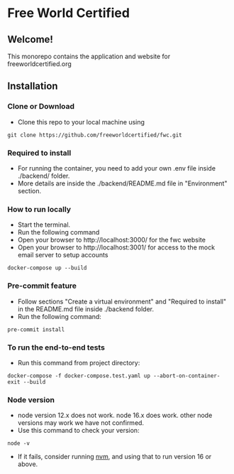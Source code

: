 # Free World Certified

## Welcome!

This monorepo contains the application and website for
freeworldcertified.org

## Installation

### Clone or Download

-  Clone this repo to your local machine using
```
git clone https://github.com/freeworldcertified/fwc.git
```

### Required to install

- For running the container, you need to add your own .env file inside ./backend/ folder.
- More details are inside the ./backend/README.md file in "Environment" section.

### How to run locally

- Start the terminal.
- Run the following command
- Open your browser to http://localhost:3000/ for the fwc website
- Open your browser to http://localhost:3001/ for access to the mock email server to setup accounts
```
docker-compose up --build
```

### Pre-commit feature

- Follow sections "Create a virtual environment" and "Required to install" in the README.md file inside ./backend folder.
- Run the following command:
```
pre-commit install
```

### To run the end-to-end tests

- Run this command from project directory:
```
docker-compose -f docker-compose.test.yaml up --abort-on-container-exit --build
```

### Node version

- node version 12.x does not work. node 16.x does work. other node versions may work we have not confirmed.
- Use this command to check your version:
```
node -v
```
- If it fails, consider running [nvm](https://github.com/nvm-sh/nvm), and using that to run version 16 or above.
